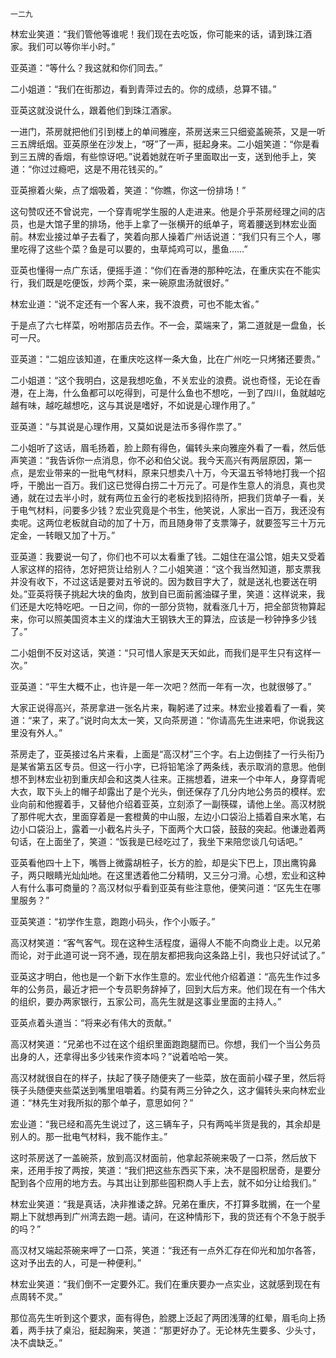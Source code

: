     一二九 

   林宏业笑道：“我们管他等谁呢！我们现在去吃饭，你可能来的话，请到珠江酒家。我们可以等你半小时。”

   亚英道：“等什么？我这就和你们同去。”

   二小姐道：“我们在街那边，看到青萍过去的。你的成绩，总算不错。”

   亚英这就没说什么，跟着他们到珠江酒家。

   一进门，茶房就把他们引到楼上的单间雅座，茶房送来三只细瓷盖碗茶，又是一听三五牌纸烟。亚英原坐在沙发上，“呀”了一声，挺起身来。二小姐笑道：“你是看到三五牌的香烟，有些惊讶吧。”说着她就在听子里面取出一支，送到他手上，笑道：“你过过瘾吧，这是不用花钱买的。”

   亚英擦着火柴，点了烟吸着，笑道：“你瞧，你这一份排场！”

   这句赞叹还不曾说完，一个穿青呢学生服的人走进来。他是介乎茶房经理之间的店员，也是大馆子里的排场，他手上拿了一张横开的纸单子，弯着腰送到林宏业面前。林宏业接过单子去看了，笑着向那人操着广州话说道：“我们只有三个人，哪里吃得了这些个菜？鱼是可以要的，虫草炖鸡可以，墨鱼……”

   亚英也懂得一点广东话，便摇手道：“你们在香港的那种吃法，在重庆实在不能实行，我们既是吃便饭，炒两个菜，来一碗原盅汤就很好。”

   林宏业道：“说不定还有一个客人来，我不浪费，可也不能太省。”

   于是点了六七样菜，吩咐那店员去作。不一会，菜端来了，第二道就是一盘鱼，长可一尺。

   亚英道：“二姐应该知道，在重庆吃这样一条大鱼，比在广州吃一只烤猪还要贵。”

   二小姐道：“这个我明白，这是我想吃鱼，不关宏业的浪费。说也奇怪，无论在香港，在上海，什么鱼都可以吃得到，可是什么鱼也不想吃，一到了四川，鱼就越吃越有味，越吃越想吃，这与其说是嗜好，不如说是心理作用了。”

   亚英道：“与其说是心理作用，又莫如说是法币多得作祟了。”

   二小姐听了这话，眉毛扬着，脸上颇有得色，偏转头来向雅座外看了一看，然后低声笑道：“我告诉你一点消息，你不必和伯父说。我今天高兴有两层原因，第一点，是宏业带来的一批电气材料，原来只想卖八十万，今天温五爷特地打我一个招呼，干脆出一百万。我们这已觉得白捞二十万元了。可是作生意人的消息，真也灵通，就在过去半小时，就有两位五金行的老板找到招待所，把我们货单子一看，关于电气材料，问要多少钱？宏业究竟是个书生，他笑说，人家出一百万，我还没有卖呢。这两位老板就自动的加了十万，而且随身带了支票簿子，就要签写三十万元定金，一转眼又加了十万。”

   亚英道：我要说一句了，你们也不可以太看重了钱。二姐住在温公馆，姐夫又受着人家这样的招待，怎好把货让给别人？二小姐笑道：“这个我当然知道，那支票我并没有收下，不过这话是要对五爷说的。因为数目字大了，就是送礼也要送在明处。”亚英将筷子挑起大块的鱼肉，放到自已面前酱油碟子里，笑道：这样说来，我们还是大吃特吃吧。一日之间，你的一部分货物，就看涨几十万，把全部货物算起来，你可以照美国资本主义的煤油大王钢铁大王的算法，应该是一秒钟挣多少钱了。”

   二小姐倒不反对这话，笑道：“只可惜人家是天天如此，而我们是平生只有这样一次。”

   亚英道：“平生大概不止，也许是一年一次吧？然而一年有一次，也就很够了。”

   大家正说得高兴，茶房拿进一张名片来，鞠躬递了过来。林宏业接着看了一看，笑道：“来了，来了。”说时向太太一笑，又向茶房道：“你请高先生进来吧，你说我这里没有外人。”

   茶房走了，亚英接过名片来看，上面是“高汉材”三个字。右上边倒挂了一行头衔乃是某省第五区专员。但这一行小字，已将铅笔涂了两条线，表示取消的意思。他倒想不到林宏业初到重庆却会和这类人往来。正揣想着，进来一个中年人，身穿青呢大衣，取下头上的帽子却露出了是个光头，倒还保存了几分内地公务员的模样。宏业向前和他握着手，又替他介绍着亚英，立刻添了一副筷碟，请他上坐。高汉材脱了那件呢大衣，里面穿着是一套橙黄的中山服，左边小口袋沿上插着自来水笔，右边小口袋沿上，露着一小截名片头子，下面两个大口袋，鼓鼓的突起。他谦逊着两句话，在上面坐了，笑道：“饭我是已经吃过了，我坐下来陪您谈几句话吧。”

   亚英看他四十上下，嘴唇上微露胡桩子，长方的脸，却是尖下巴上，顶出鹰钩鼻子，两只眼睛光灿灿地。在这里透着他二分精明，又三分刁滑。心想，宏业和这种人有什么事可商量的？高汉材似乎看到亚英有些注意他，便笑问道：“区先生在哪里服务？”

   亚英笑道：“初学作生意，跑跑小码头，作个小贩子。”

   高汉材笑道：“客气客气。现在这种生活程度，逼得人不能不向商业上走。以兄弟而论，对于此道可说一窍不通，现在朋友都把我向这条路上引，我也只好试试了。”

   亚英这才明白，他也是一个新下水作生意的。宏业代他介绍着道：“高先生作过多年的公务员，最近才把一个专员职务辞掉了，回到大后方来。他们现在有一个伟大的组织，要办两家银行，五家公司，高先生就是这事业里面的主持人。”

   亚英点着头道当：“将来必有伟大的贡献。”

   高汉材笑道：“兄弟也不过在这个组织里面跑跑腿而已。你想，我们一个当公务员出身的人，还拿得出多少钱来作资本吗？”说着哈哈一笑。

   高汉材就很自在的样子，扶起了筷子随便夹了一些菜，放在面前小碟子里，然后将筷子头随便夹些菜送到嘴里咀嚼着。约莫有两三分钟之久，这才偏转头来向林宏业道：“林先生对我所拟的那个单子，意思如何？”

   宏业道：“我已经和高先生说过了，这三辆车子，只有两吨半货是我的，其余却是别人的。那一批电气材料，我不能作主。”

   这时茶房送了一盖碗茶，放到高汉材面前，他拿起茶碗来吸了一口茶，然后放下来，还用手按了两按，笑道：“我们把这些东西买下来，决不是囤积居奇，是要分配到各个应用的地方去。与其出让到那些囤积商人手上去，就不如分让给我们。”

   林宏业笑道：“我是真话，决非推诿之辞。兄弟在重庆，不打算多耽搁，在一个星期上下就想再到广州湾去跑一趟。请问，在这种情形下，我的货还有个不急于脱手的吗？”

   高汉材又端起茶碗来呷了一口茶，笑道：“我还有一点外汇存在仰光和加尔各答，这对予出去的人，可是一种便利。”

   林宏业笑道：“我们倒不一定要外汇。我们在重庆要办一点实业，这就感到现在有点周转不灵。”

   那位高先生听到这个要求，面有得色，脸腮上泛起了两团浅薄的红晕，眉毛向上扬着，两手扶了桌沿，挺起胸来，笑道：“那更好办了。无论林先生要多、少头寸，决不虞缺乏。”

